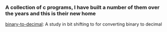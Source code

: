 ### A collection of c programs, I have built a number of them over the years and this is their new home

[binary-to-decimal](./binary-to-decimal):  A study in bit shifting to for converting binary to decimal